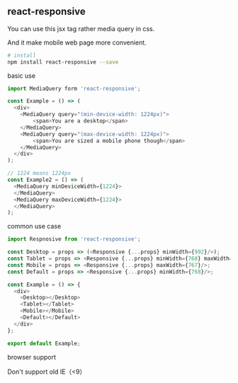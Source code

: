 ## react-responsive

You can use this jsx tag rather media query in css. 

And it make mobile web page more convenient.

~~~bash
# install
npm install react-responsive --save
~~~

basic use

~~~js
import MediaQuery form 'react-responsive';

const Example = () => (
  <div>
  	<MediaQuery query="(min-device-width: 1224px)">
  		<span>You are a desktop</span>
  	</MediaQuery>
  	<MediaQuery query="(max-device-width: 1224px)">
  		<span>You are sized a mobile phone though</span>
  	</MediaQuery>
  </div>
);

// 1224 means 1224px
const Example2 = () => (
  <MediaQuery minDeviceWidth={1224}>
  </MediaQuery>
  <MediaQuery maxDeviceWidth={1224}>
  </MediaQuery>
);
~~~

common use case

~~~js
import Respnosive from 'react-responsive';

const Desktop = props => (<Responsive {...props} minWidth={992}/>);
const Tablet = props => <Responsive {...props} minWidth={768} maxWidth={991}/>;
const Mobile = props => <Responsive {...props} maxWidth={767}/>;
const Default = props => <Responsive {...props} minWidth={768}/>;

const Example = () => {
  <div>
    <Desktop></Desktop>
  	<Tablet></Tablet>
  	<Mobile></Mobile>
  	<Default></Default>
  </div>
};

export default Example;
~~~

browser support

Don't support old IE（<9）